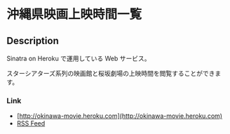 沖縄県映画上映時間一覧
================================================================================


Description
--------------------------------------------------------------------------------

Sinatra on Heroku で運用している Web サービス。

スターシアターズ系列の映画館と桜坂劇場の上映時間を閲覧することができます。


### Link

- [http://okinawa-movie.heroku.com](http://okinawa-movie.heroku.com)
- [RSS Feed](http://okinawa-movie.heroku.com/feed.xml)
